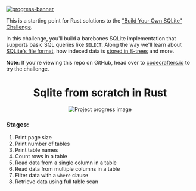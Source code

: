 [![progress-banner](https://backend.codecrafters.io/progress/sqlite/61135011-cbb1-439a-8174-50b2886df722)](https://app.codecrafters.io/users/codecrafters-bot?r=2qF)

This is a starting point for Rust solutions to the
["Build Your Own SQLite" Challenge](https://codecrafters.io/challenges/sqlite).

In this challenge, you'll build a barebones SQLite implementation that supports
basic SQL queries like `SELECT`. Along the way we'll learn about
[SQLite's file format](https://www.sqlite.org/fileformat.html), how indexed data
is
[stored in B-trees](https://jvns.ca/blog/2014/10/02/how-does-sqlite-work-part-2-btrees/)
and more.

**Note**: If you're viewing this repo on GitHub, head over to
[codecrafters.io](https://codecrafters.io) to try the challenge.

<h1 align="center">Sqlite from scratch in Rust</h1>

<div align="center">
    <img src="/rust-5.png" alt="Project progress image">
</div>

### Stages:
1. Print page size 
2. Print number of tables
3. Print table names
4. Count rows in a table
5. Read data from a single column in a table
6. Read data from multiple columns in a table
7. Filter data with a `where` clause
8. Retrieve data using full table scan